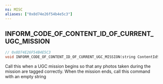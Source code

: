 ```yaml
---
ns: MISC
aliases: ["0x8d74e26f54b4e5c3"]
---
```

## INFORM_CODE_OF_CONTENT_ID_OF_CURRENT_UGC_MISSION

```c
// 0x8D74E26F54B4E5C3
void INFORM_CODE_OF_CONTENT_ID_OF_CURRENT_UGC_MISSION(string ContentIdString);
```

Call this when a UGC mission begins so that any photos taken during the mission are tagged correctly. When the mission ends, call this command with an empty string

